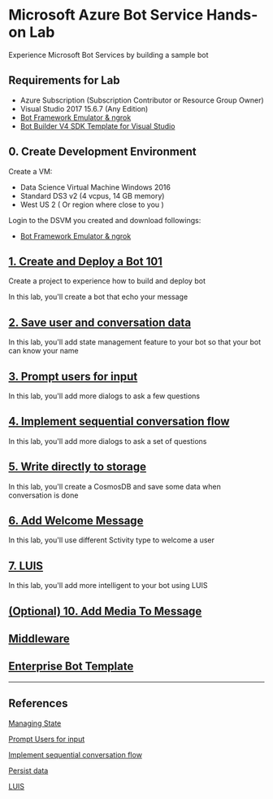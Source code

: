 # Microsoft Azure Bot Service Hands-on Lab

Experience Microsoft Bot Services by building a sample bot

## Requirements for Lab

- Azure Subscription (Subscription Contributor or Resource Group Owner)
- Visual Studio 2017 15.6.7 (Any Edition)
- [Bot Framework Emulator & ngrok](https://docs.microsoft.com/en-us/azure/bot-service/bot-service-debug-emulator?view=azure-bot-service-4.0)
- [Bot Builder V4 SDK Template for Visual Studio](https://marketplace.visualstudio.com/items?itemName=BotBuilder.botbuilderv4)

## 0. Create Development Environment

Create a VM:

* Data Science Virtual Machine Windows 2016
* Standard DS3 v2 (4 vcpus, 14 GB memory)
* West US 2 ( Or region where close to you )

Login to the DSVM you created and download followings:

* [Bot Framework Emulator & ngrok](https://docs.microsoft.com/en-us/azure/bot-service/bot-service-debug-emulator?view=azure-bot-service-4.0)

## [1. Create and Deploy a Bot 101](./01.CreateAndDeployBot.md)

Create a project to experience how to build and deploy bot

In this lab, you'll create a bot that echo your message

## [2. Save user and conversation data](./02.ManageState.md)

In this lab, you'll add state management feature to your bot so that your bot can know your name

## [3. Prompt users for input](./03.PromptUserInput.md)

In this lab, you'll add more dialogs to ask a few questions

## [4. Implement sequential conversation flow](./04.SequentialFlow.md)

In this lab, you'll add more dialogs to ask a set of questions

## [5. Write directly to storage](./05.PersistData.md)

In this lab, you'll create a CosmosDB and save some data when conversation is done

## [6. Add Welcome Message](./06.WelcomeMessage.md)

In this lab, you'll use different Sctivity type to welcome a user  

## [7. LUIS](./07.IntegrateLUIS.md)

In this lab, you'll add more intelligent to your bot using LUIS

## [(Optional) 10. Add Media To Message](./10.AddMediatoMessage.md)

## [Middleware](./08.Middleware.md)

## [Enterprise Bot Template](https://docs.microsoft.com/en-us/azure/bot-service/bot-builder-enterprise-template-overview?view=azure-bot-service-4.0)

---

## References

[Managing State](https://docs.microsoft.com/en-us/azure/bot-service/bot-builder-concept-state?view=azure-bot-service-4.0)

[Prompt Users for input](https://docs.microsoft.com/en-us/azure/bot-service/bot-builder-primitive-prompts?view=azure-bot-service-4.0&tabs=csharp)

[Implement sequential conversation flow](https://docs.microsoft.com/en-us/azure/bot-service/bot-builder-dialog-manage-conversation-flow?view=azure-bot-service-4.0&tabs=csharp)

[Persist data](https://docs.microsoft.com/en-us/azure/bot-service/bot-builder-tutorial-persist-user-inputs?view=azure-bot-service-4.0&tabs=csharp)

[LUIS](http://aihelpwebsite.com/Blog/EntryId/1033/Using-LUIS-Language-Understanding-Intelligent-Service-MS-Bot-Framework-V4-Preview-Edition)
